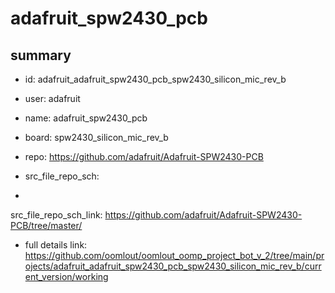 # adafruit_spw2430_pcb
 
## summary 
* id: adafruit_adafruit_spw2430_pcb_spw2430_silicon_mic_rev_b
* user: adafruit
* name: adafruit_spw2430_pcb
* board: spw2430_silicon_mic_rev_b
* repo: https://github.com/adafruit/Adafruit-SPW2430-PCB



* src_file_repo_sch: 
*
 src_file_repo_sch_link: https://github.com/adafruit/Adafruit-SPW2430-PCB/tree/master/
* full details link: https://github.com/oomlout/oomlout_oomp_project_bot_v_2/tree/main/projects/adafruit_adafruit_spw2430_pcb_spw2430_silicon_mic_rev_b/current_version/working  






